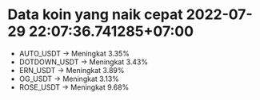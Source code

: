 # Data koin yang naik cepat 2022-07-29 22:07:36.741285+07:00

* AUTO_USDT -> Meningkat 3.35%
* DOTDOWN_USDT -> Meningkat 3.43%
* ERN_USDT -> Meningkat 3.89%
* OG_USDT -> Meningkat 3.13%
* ROSE_USDT -> Meningkat 9.68%
